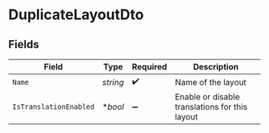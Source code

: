 # DuplicateLayoutDto


## Fields

| Field                                          | Type                                           | Required                                       | Description                                    |
| ---------------------------------------------- | ---------------------------------------------- | ---------------------------------------------- | ---------------------------------------------- |
| `Name`                                         | *string*                                       | :heavy_check_mark:                             | Name of the layout                             |
| `IsTranslationEnabled`                         | **bool*                                        | :heavy_minus_sign:                             | Enable or disable translations for this layout |